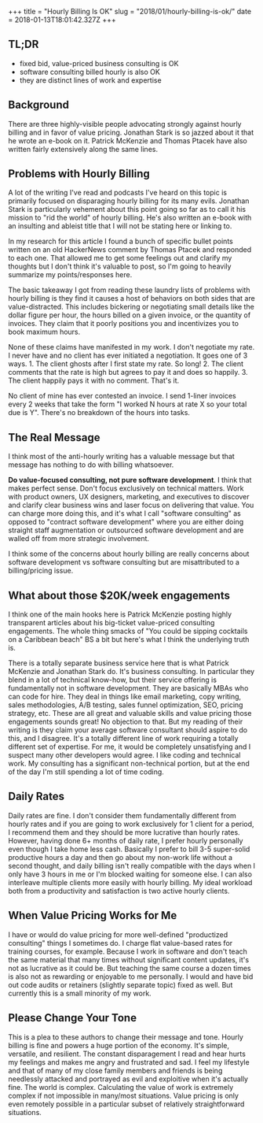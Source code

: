 +++
title = "Hourly Billing Is OK"
slug = "2018/01/hourly-billing-is-ok/"
date = 2018-01-13T18:01:42.327Z
+++
## TL;DR

- fixed bid, value-priced business consulting is OK
- software consulting billed hourly is also OK
- they are distinct lines of work and expertise

## Background

There are three highly-visible people advocating strongly against hourly billing and in favor of value pricing. Jonathan Stark is so jazzed about it that he wrote an e-book on it. Patrick McKenzie and Thomas Ptacek have also written fairly extensively along the same lines.

## Problems with Hourly Billing

A lot of the writing I've read and podcasts I've heard on this topic is primarily focused on disparaging hourly billing for its many evils. Jonathan Stark is particularly vehement about this point going so far as to call it his mission to "rid the world" of hourly billing. He's also written an e-book with an insulting and ableist title that I will not be stating here or linking to.

In my research for this article I found a bunch of specific bullet points written on an old HackerNews comment by Thomas Ptacek and responded to each one. That allowed me to get some feelings out and clarify my thoughts but I don't think it's valuable to post, so I'm going to heavily summarize my points/responses here.

The basic takeaway I got from reading these laundry lists of problems with hourly billing is they find it causes a host of behaviors on both sides that are value-distracted. This includes bickering or negotiating small details like the dollar figure per hour, the hours billed on a given invoice, or the quantity of invoices. They claim that it poorly positions you and incentivizes you to book maximum hours.

None of these claims have manifested in my work. I don't negotiate my rate. I never have and no client has ever initiated a negotiation. It goes one of 3 ways. 1. The client ghosts after I first state my rate. So long! 2. The client comments that the rate is high but agrees to pay it and does so happily. 3. The client happily pays it with no comment. That's it.

No client of mine has ever contested an invoice. I send 1-liner invoices every 2 weeks that take the form "I worked N hours at rate X so your total due is Y". There's no breakdown of the hours into tasks.

## The Real Message

I think most of the anti-hourly writing has a valuable message but that message has nothing to do with billing whatsoever.

**Do value-focused consulting, not pure software development**. I think that makes perfect sense. Don't focus exclusively on technical matters. Work with product owners, UX designers, marketing, and executives to discover and clarify clear business wins and laser focus on delivering that value. You can charge more doing this, and it's what I call "software consulting" as opposed to "contract software development" where you are either doing straight staff augmentation or outsourced software development and are walled off from more strategic involvement.

I think some of the concerns about hourly billing are really concerns about software development vs software consulting but are misattributed to a billing/pricing issue.

## What about those $20K/week engagements

I think one of the main hooks here is Patrick McKenzie posting highly transparent articles about his big-ticket value-priced consulting engagements. The whole thing smacks of "You could be sipping cocktails on a Caribbean beach" BS a bit but here's what I think the underlying truth is.

There is a totally separate business service here that is what Patrick McKenzie and Jonathan Stark do. It's business consulting. In particular they blend in a lot of technical know-how, but their service offering is fundamentally not in software development. They are basically MBAs who can code for hire. They deal in things like email marketing, copy writing, sales methodologies, A/B testing, sales funnel optimization, SEO, pricing strategy, etc. These are all great and valuable skills and value pricing those engagements sounds great! No objection to that. But my reading of their writing is they claim your average software consultant should aspire to do this, and I disagree. It's a totally different line of work requiring a totally different set of expertise. For me, it would be completely unsatisfying and I suspect many other developers would agree. I like coding and technical work. My consulting has a significant non-technical portion, but at the end of the day I'm still spending a lot of time coding.

## Daily Rates

Daily rates are fine. I don't consider them fundamentally different from hourly rates and if you are going to work exclusively for 1 client for a period, I recommend them and they should be more lucrative than hourly rates. However, having done 6+ months of daily rate, I prefer hourly personally even though I take home less cash. Basically I prefer to bill 3-5 super-solid productive hours a day and then go about my non-work life without a second thought, and daily billing isn't really compatible with the days when I only have 3 hours in me or I'm blocked waiting for someone else. I can also interleave multiple clients more easily with hourly billing. My ideal workload both from a productivity and satisfaction is two active hourly clients.

## When Value Pricing Works for Me

I have or would do value pricing for more well-defined "productized consulting" things I sometimes do. I charge flat value-based rates for training courses, for example. Because I work in software and don't teach the same material that many times without significant content updates, it's not as lucrative as it could be. But teaching the same course a dozen times is also not as rewarding or enjoyable to me personally. I would and have bid out code audits or retainers (slightly separate topic) fixed as well. But currently this is a small minority of my work.

## Please Change Your Tone

This is a plea to these authors to change their message and tone. Hourly billing is fine and powers a huge portion of the economy. It's simple, versatile, and resilient. The constant disparagement I read and hear hurts my feelings and makes me angry and frustrated and sad. I feel my lifestyle and that of many of my close family members and friends is being needlessly attacked and portrayed as evil and exploitive when it's actually fine. The world is complex. Calculating the value of work is extremely complex if not impossible in many/most situations. Value pricing is only even remotely possible in a particular subset of relatively straightforward situations.
